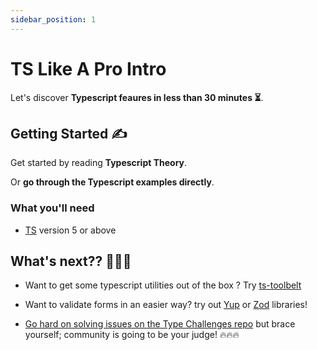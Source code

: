 ```yaml
---
sidebar_position: 1
---
```


# TS Like A Pro Intro

Let's discover **Typescript feaures in less than 30 minutes ⏳**.

## Getting Started ✍️

Get started by reading **Typescript Theory**.

Or **go through the Typescript examples directly**.

### What you'll need

- [TS](https://www.npmjs.com/package/typescript) version 5 or above

## What's next?? 🚀🚀🚀

- Want to get some typescript utilities out of the box ? Try [ts-toolbelt](https://github.com/millsp/ts-toolbelt)

- Want to validate forms in an easier way? try out [Yup](https://github.com/jquense/yup) or [Zod](https://github.com/colinhacks/zod) libraries!

- [Go hard on solving issues on the Type Challenges repo](https://github.com/type-challenges/type-challenges) but brace yourself; community is going to be your judge! 🔥🔥🔥
